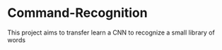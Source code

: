 # Command-Recognition
This project aims to transfer learn a CNN to recognize a small library of words
